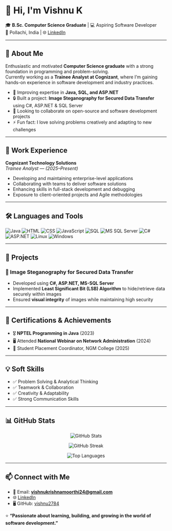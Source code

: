 # 👋 Hi, I'm Vishnu K

🎓 **B.Sc. Computer Science Graduate** | 💻 Aspiring Software Developer  
📍 Pollachi, India | 🌐 [LinkedIn](https://www.linkedin.com/in/vishnu-k-76406b301)  

---

## 🚀 About Me
Enthusiastic and motivated **Computer Science graduate** with a strong foundation in programming and problem-solving.  
Currently working as a **Trainee Analyst at Cognizant**, where I’m gaining hands-on experience in software development and industry practices.  

- 🌱 Improving expertise in **Java, SQL, and ASP.NET**  
- 🔒 Built a project: **Image Steganography for Secured Data Transfer** using C#, ASP.NET & SQL Server  
- 🤝 Looking to collaborate on open-source and software development projects  
- ⚡ Fun fact: I love solving problems creatively and adapting to new challenges  

---

## 💼 Work Experience

**Cognizant Technology Solutions**  
*Trainee Analyst* — *(2025–Present)*  
- Developing and maintaining enterprise-level applications  
- Collaborating with teams to deliver software solutions  
- Enhancing skills in full-stack development and debugging  
- Exposure to client-oriented projects and Agile methodologies  

---

## 🛠️ Languages and Tools

<p align="left">
  <img src="https://img.icons8.com/color/48/java-coffee-cup-logo.png" alt="Java"/>
  <img src="https://img.icons8.com/color/48/html-5.png" alt="HTML"/>
  <img src="https://img.icons8.com/color/48/css3.png" alt="CSS"/>
  <img src="https://img.icons8.com/color/48/javascript.png" alt="JavaScript"/>
  <img src="https://img.icons8.com/color/48/sql.png" alt="SQL"/>
  <img src="https://img.icons8.com/color/48/microsoft-sql-server.png" alt="MS SQL Server"/>
  <img src="https://img.icons8.com/color/48/c-sharp-logo.png" alt="C#"/>
  <img src="https://img.icons8.com/color/48/asp.png" alt="ASP.NET"/>
  <img src="https://img.icons8.com/color/48/linux.png" alt="Linux"/>
  <img src="https://img.icons8.com/color/48/windows-10.png" alt="Windows"/>
</p>

---

## 📌 Projects

### 🔹 Image Steganography for Secured Data Transfer  
- Developed using **C#, ASP.NET, MS-SQL Server**  
- Implemented **Least Significant Bit (LSB) Algorithm** to hide/retrieve data securely within images  
- Ensured **visual integrity** of images while maintaining high security  

---

## 📜 Certifications & Achievements
- 🎖️ **NPTEL Programming in Java** (2023)  
- 🖥️ Attended **National Webinar on Network Administration** (2024)  
- 🤝 Student Placement Coordinator, NGM College (2025)  

---

## 💡 Soft Skills
- ✅ Problem Solving & Analytical Thinking  
- ✅ Teamwork & Collaboration  
- ✅ Creativity & Adaptability  
- ✅ Strong Communication Skills  

---

## 📊 GitHub Stats

<p align="center">
  <img src="https://github-readme-stats.vercel.app/api?username=vishnu2784&show_icons=true&theme=tokyonight" alt="GitHub Stats" />
</p>

<p align="center">
  <img src="https://github-readme-streak-stats.herokuapp.com/?user=vishnu2784&theme=tokyonight" alt="GitHub Streak" />
</p>

<p align="center">
  <img src="https://github-readme-stats.vercel.app/api/top-langs/?username=vishnu2784&layout=compact&theme=tokyonight" alt="Top Languages" />
</p>

---

## 📫 Connect with Me
- 📧 Email: **vishnukrishnamoorthi24@gmail.com**  
- 🌐 [LinkedIn](https://www.linkedin.com/in/vishnu-k-76406b301)  
- 🖥️ GitHub: [vishnu2784](https://github.com/vishnu2784)  

⭐ **“Passionate about learning, building, and growing in the world of software development.”**
